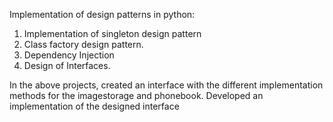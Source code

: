 Implementation of design patterns in python:
1. Implementation of singleton design pattern
2. Class factory design pattern.
3. Dependency Injection
4. Design of Interfaces.

In the above projects, created an interface with the different
implementation methods for the imagestorage and phonebook.
Developed an implementation of the designed interface